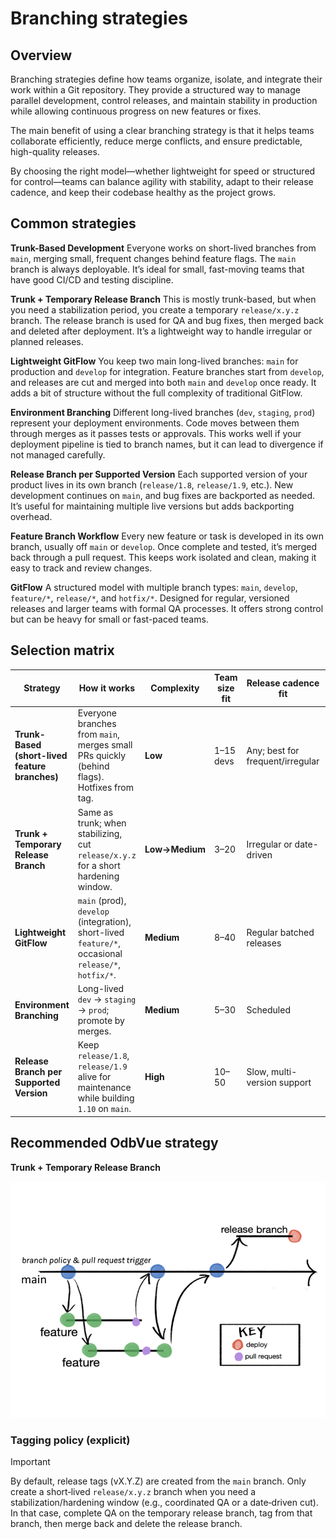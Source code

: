 # Branching strategies

## Overview

Branching strategies define how teams organize, isolate, and integrate their work within a Git repository. They provide a structured way to manage parallel development, control releases, and maintain stability in production while allowing continuous progress on new features or fixes. 

The main benefit of using a clear branching strategy is that it helps teams collaborate efficiently, reduce merge conflicts, and ensure predictable, high-quality releases. 

By choosing the right model—whether lightweight for speed or structured for control—teams can balance agility with stability, adapt to their release cadence, and keep their codebase healthy as the project grows.

## Common strategies

**Trunk-Based Development**
Everyone works on short-lived branches from `main`, merging small, frequent changes behind feature flags. The `main` branch is always deployable. It’s ideal for small, fast-moving teams that have good CI/CD and testing discipline.

**Trunk + Temporary Release Branch**
This is mostly trunk-based, but when you need a stabilization period, you create a temporary `release/x.y.z` branch. The release branch is used for QA and bug fixes, then merged back and deleted after deployment. It’s a lightweight way to handle irregular or planned releases.

**Lightweight GitFlow**
You keep two main long-lived branches: `main` for production and `develop` for integration. Feature branches start from `develop`, and releases are cut and merged into both `main` and `develop` once ready. It adds a bit of structure without the full complexity of traditional GitFlow.

**Environment Branching**
Different long-lived branches (`dev`, `staging`, `prod`) represent your deployment environments. Code moves between them through merges as it passes tests or approvals. This works well if your deployment pipeline is tied to branch names, but it can lead to divergence if not managed carefully.

**Release Branch per Supported Version**
Each supported version of your product lives in its own branch (`release/1.8`, `release/1.9`, etc.). New development continues on `main`, and bug fixes are backported as needed. It’s useful for maintaining multiple live versions but adds backporting overhead.

**Feature Branch Workflow**
Every new feature or task is developed in its own branch, usually off `main` or `develop`. Once complete and tested, it’s merged back through a pull request. This keeps work isolated and clean, making it easy to track and review changes.

**GitFlow**
A structured model with multiple branch types: `main`, `develop`, `feature/*`, `release/*`, and `hotfix/*`. Designed for regular, versioned releases and larger teams with formal QA processes. It offers strong control but can be heavy for small or fast-paced teams.

## Selection matrix

| Strategy                                       | How it works                                                                                         | Complexity                                             | Team size fit                   | Release cadence fit              | Use when…                                                            | Watch-outs                                                                   |
| ---------------------------------------------- | ---------------------------------------------------------------------------------------------------- | ------------------------------------------------------ | ------------------------------- | -------------------------------- | -------------------------------------------------------------------- | ---------------------------------------------------------------------------- |
| **Trunk-Based (short-lived feature branches)** | Everyone branches from `main`, merges small PRs quickly (behind flags). Hotfixes from tag.           | **Low**                                                | 1–15 devs                       | Any; best for frequent/irregular | You want speed, minimal ceremony, one live version.                  | Requires strong CI, flags, and code review discipline.                       |
| **Trunk + Temporary Release Branch**           | Same as trunk; when stabilizing, cut `release/x.y.z` for a short hardening window.                   | **Low→Medium**                                         | 3–20                            | Irregular or date-driven         | You occasionally need a QA freeze or marketing date.                 | Cherry-picks needed if `main` keeps moving. Keep release branch short-lived. |
| **Lightweight GitFlow**                        | `main` (prod), `develop` (integration), short-lived `feature/*`, occasional `release/*`, `hotfix/*`. | **Medium**                                             | 8–40                            | Regular batched releases         | You want a standing integration branch (`develop`) to buffer `main`. | Extra merges + drift. Easy to overcomplicate.                                |
| **Environment Branching**                      | Long-lived `dev` → `staging` → `prod`; promote by merges.                                            | **Medium**                                             | 5–30                            | Scheduled                        | Your infra/tooling is tied to branches per env.                      | Risk of divergence; promotion merges can be noisy.                           |
| **Release Branch per Supported Version**       | Keep `release/1.8`, `release/1.9` alive for maintenance while building `1.10` on `main`.             | **High**                                               | 10–50                           | Slow, multi-version support      | You must patch old versions customers are on.                        | Backport overhead, complex support matrix.                                   |

## Recommended OdbVue strategy

**Trunk + Temporary Release Branch**

![OdbVue Branching Strategy](./branching-strategy.png)

### Tagging policy (explicit)

> [!IMPORTANT]
> By default, release tags (vX.Y.Z) are created from the `main` branch. Only create a short‑lived `release/x.y.z` branch when you need a stabilization/hardening window (e.g., coordinated QA or a date‑driven cut). In that case, complete QA on the temporary release branch, tag from that branch, then merge back and delete the release branch.

